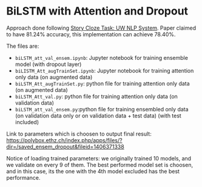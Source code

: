 # BiLSTM with Attention and Dropout

Approach done following [Story Cloze Task: UW NLP System](https://aclanthology.info/papers/P17-2097/p17-2097). Paper claimed to have 81.24% accuracy, this implementation can achieve 78.40%.

The files are:
* `biLSTM_att_val_ensem.ipynb`: Jupyter notebook for training ensemble model (with dropout layer)
* `biLISTM_Att_augTrainSet.ipynb`: Jupyter notebook for training attention only data (on augmented data)
* `biLSTM_Att_augTrainSet.py`: python file for training attention only data (on augmented data)
* `biLSTM_Att_val.py`: python file for training attention only data (on validation data)
* `biLSTM_att_val_ensem.py`:python file for training ensembled only data (on validation data only or on validation data + test data) (with test included)  

Link to parameters which is choosen to output final result: https://polybox.ethz.ch/index.php/apps/files/?dir=/saved_ensem_dropout&fileid=1406371338

Notice of loading trained parameters: we originally trained 10 models, and we validate on every 9 of them. The best performed model set is choosen, and in this case, its the one with the 4th model excluded has the best performance.

